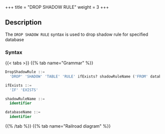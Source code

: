 +++
title = "DROP SHADOW RULE"
weight = 3
+++

## Description

The `DROP SHADOW RULE` syntax is used to drop shadow rule for specified database

### Syntax

{{< tabs >}}
{{% tab name="Grammar" %}}
```sql
DropShadowRule ::=
  'DROP' 'SHADOW' 'TABLE' 'RULE' ifExists? shadowRuleName ('FROM' databaseName)?

ifExists ::=
  'IF' 'EXISTS'

shadowRuleName ::=
  identifier

databaseName ::=
  identifier
```
{{% /tab %}}
{{% tab name="Railroad diagram" %}}
<iframe frameborder="0" name="diagram" id="diagram" width="100%" height="100%"></iframe>
{{% /tab %}}
{{< /tabs >}}

### Supplement

- When databaseName is not specified, the default is the currently used DATABASE. If DATABASE is not used, No database selected will be prompted;
- `ifExists` clause is used for avoid `Shadow rule not exists` error.

### Example

- Drop shadow rule for specified database

```sql
DROP SHADOW RULE shadow_rule FROM shadow_db;
```

- Drop shadow rule for current database

```sql
DROP SHADOW RULE shadow_rule;
```

- Drop shadow rule with `ifExists` clause

```sql
DROP SHADOW RULE IF EXISTS shadow_rule;
```

### Reserved word

`DROP`, `SHODOW`, `RULE`, `FROM`

### Related links

- [Reserved word](/en/user-manual/shardingsphere-proxy/distsql/syntax/reserved-word/)
